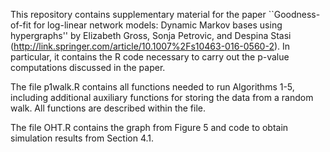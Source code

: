 This repository contains supplementary material for the paper ``Goodness-of-fit for log-linear network models: Dynamic Markov bases using hypergraphs'' by Elizabeth Gross, Sonja Petrovic, and Despina Stasi (http://link.springer.com/article/10.1007%2Fs10463-016-0560-2).
In particular, it contains the R code necessary to carry out the p-value computations discussed in the paper. 

The file p1walk.R contains all functions needed to run Algorithms 1-5, including additional auxiliary functions for storing the data from a random walk. All functions are described within the file.

The file OHT.R  contains the graph from Figure 5 and code to obtain simulation results from Section 4.1.
